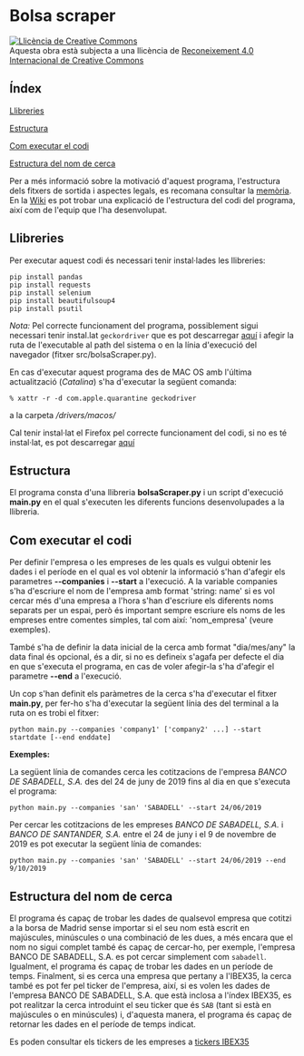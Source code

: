 # Bolsa scraper

<a rel="license" href="http://creativecommons.org/licenses/by/4.0/"><img alt="Llicència de Creative Commons" style="border-width:0" src="https://i.creativecommons.org/l/by/4.0/88x31.png" /></a><br />Aquesta obra està subjecta a una llicència de <a rel="license" href="http://creativecommons.org/licenses/by/4.0/">Reconeixement 4.0 Internacional de Creative Commons</a>

## Índex

[Llibreries](https://github.com/alaverma/web-scraping-uoc/blob/master/Readme.md#llibreries)

[Estructura](https://github.com/alaverma/web-scraping-uoc/blob/master/Readme.md#Estructura)

[Com executar el codi](https://github.com/alaverma/web-scraping-uoc/blob/master/Readme.md#com-executar-el-codi)

[Estructura del nom de cerca](https://github.com/alaverma/web-scraping-uoc/blob/master/Readme.md#estructura-del-nom-de-cerca)

Per a més informació sobre la motivació d'aquest programa, l'estructura dels fitxers de sortida i aspectes legals, es recomana consultar la [memòria](https://github.com/alaverma/web-scraping-uoc/blob/master/docs/Memoria_PRA1.pdf). En la [Wiki](https://github.com/alaverma/web-scraping-uoc/wiki/Pr%C3%A0ctica-1:-Web-Scraping) es pot trobar una explicació de l'estructura del codi del programa, així com de l'equip que l'ha desenvolupat.

## Llibreries

Per executar aquest codi és necessari tenir instal·lades les llibreries:

```
pip install pandas
pip install requests
pip install selenium
pip install beautifulsoup4
pip install psutil
```
*Nota:* Pel correcte funcionament del programa, possiblement sigui necessari tenir instal.lat `geckordriver` que es pot descarregar [aquí](https://github.com/mozilla/geckodriver/releases) i afegir la ruta de l'executable al path del sistema o en la línia d'execució del navegador (fitxer src/bolsaScraper.py).

En cas d'executar aquest programa des de MAC OS amb l'última actualització (*Catalina*) s'ha d'executar la següent comanda:
```
% xattr -r -d com.apple.quarantine geckodriver
```
a la carpeta */drivers/macos/*

Cal tenir instal·lat el Firefox pel correcte funcionament del codi, si no es té instal·lat, es pot descarregar [aquí](https://www.mozilla.org/es-ES/firefox/new/)

## Estructura

El programa consta d'una llibreria **bolsaScraper.py** i un script d'execució **main.py** en el qual s'executen les diferents funcions desenvolupades a la llibreria.

## Com executar el codi

Per definir l'empresa o les empreses de les quals es vulgui obtenir les dades i el període en el qual es vol obtenir la informació s'han d'afegir els parametres **--companies** i **--start** a l'execució. A la variable companies s'ha d'escriure el nom de l'empresa amb format 'string: name' si es vol cercar més d'una empresa a l'hora s'han d'escriure els diferents noms separats per un espai, però és important sempre escriure els noms de les empreses entre comentes simples, tal com així: 'nom_empresa' (veure exemples).

També s'ha de definir la data inicial de la cerca amb format "dia/mes/any" la data final és opcional, és a dir, si no es defineix s'agafa per defecte el dia en que s'executa el programa, en cas de voler afegir-la s'ha d'afegir el parametre **--end** a l'execució.

Un cop s'han definit els paràmetres de la cerca s'ha d'executar el fitxer **main.py**, per fer-ho s'ha d'executar la següent línia des del terminal a la ruta on es trobi el fitxer:

```
python main.py --companies 'company1' ['company2' ...] --start startdate [--end enddate]
```

**Exemples:**

La següent línia de comandes cerca les cotitzacions de l'empresa *BANCO DE SABADELL, S.A.* des del 24 de juny de 2019 fins al dia en que s'executa el programa:
```
python main.py --companies 'san' 'SABADELL' --start 24/06/2019     
```

Per cercar les cotitzacions de les empreses *BANCO DE SABADELL, S.A.* i *BANCO DE SANTANDER, S.A.* entre el 24 de juny i el 9 de novembre de 2019 es pot executar la següent línia de comandes:
```
python main.py --companies 'san' 'SABADELL' --start 24/06/2019 --end 9/10/2019
```

## Estructura del nom de cerca
El programa és capaç de trobar les dades de qualsevol empresa que cotitzi a la borsa de Madrid sense importar si el seu nom està escrit en majúscules, minúscules o una combinació de les dues, a més encara que el nom no sigui complet també és capaç de cercar-ho, per exemple, l'empresa BANCO DE SABADELL, S.A. es pot cercar simplement com ```sabadell```. Igualment, el programa és capaç de trobar les dades en un període de temps. Finalment, si es cerca una empresa que pertany a l'IBEX35, la cerca també es pot fer pel ticker de l'empresa, així, si es volen les dades de l'empresa BANCO DE SABADELL, S.A. que està inclosa a l'índex IBEX35, es pot realitzar la cerca introduint el seu ticker que és ```SAB``` (tant si està en majúscules o en minúscules) i, d'aquesta manera, el programa és capaç de retornar les dades en el període de temps indicat.

Es poden consultar els tickers de les empreses a [tickers IBEX35](https://es.wikipedia.org/wiki/IBEX_35)


